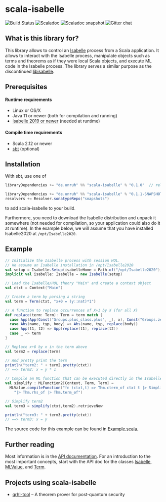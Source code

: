# scala-isabelle

[![Build Status](https://travis-ci.com/dominique-unruh/scala-isabelle.svg?branch=master)](https://travis-ci.com/dominique-unruh/scala-isabelle)
[![Scaladoc](https://javadoc.io/badge2/de.unruh/scala-isabelle_2.13/scaladoc.svg)](https://javadoc.io/doc/de.unruh/scala-isabelle_2.13/latest/de/unruh/isabelle/index.html)
[![Scaladoc snapshot](https://img.shields.io/badge/scaladoc-snapshot-brightgreen.svg)](https://oss.sonatype.org/service/local/repositories/snapshots/archive/de/unruh/scala-isabelle_2.13/0.1.1-SNAPSHOT/scala-isabelle_2.13-0.1.1-SNAPSHOT-javadoc.jar/!/de/unruh/isabelle/index.html)
[![Gitter chat](https://img.shields.io/badge/gitter-chat-brightgreen.svg)](https://gitter.im/dominique-unruh/scala-isabelle?utm_source=badge&utm_medium=badge&utm_campaign=pr-badge&utm_content=badge)

## What is this library for?

This library allows to control an [Isabelle](https://isabelle.in.tum.de/) process
from a Scala application. It allows to interact with the Isabelle process, 
manipulate objects such as terms and theorems as if they were local Scala objects,
and execute ML code in the Isabelle process. The library serves a similar purpose
as the discontinued [libisabelle](https://github.com/larsrh/libisabelle).

## Prerequisites

#### Runtime requirements

* Linux or OS/X
* Java 11 or newer (both for compilation and running)
* [Isabelle 2019 or newer](https://isabelle.in.tum.de/) (needed at runtime)

#### Compile time requirements

* Scala 2.12 or newer
* [sbt](https://www.scala-sbt.org/) (optional)

## Installation

With sbt, use one of
```sbt
libraryDependencies += "de.unruh" %% "scala-isabelle" % "0.1.0"  // release

libraryDependencies += "de.unruh" %% "scala-isabelle" % "0.1.1-SNAPSHOT"  // development snapshot
resolvers += Resolver.sonatypeRepo("snapshots")
```
to add scala-isabelle to your build.

Furthermore, you need to download the Isabelle distribution and unpack it somewhere (not needed for compilation,
so your application could also do it at runtime). In the example below, we will assume that you have installed 
Isabelle2020 at `/opt/Isabelle2020`.

##  Example

```Scala
// Initialize the Isabelle process with session HOL.
// We assume an Isabelle installation in /opt/Isabelle2020
val setup = Isabelle.Setup(isabelleHome = Path.of("/opt/Isabelle2020"), logic = "HOL")
implicit val isabelle: Isabelle = new Isabelle(setup)

// Load the Isabelle/HOL theory "Main" and create a context object
val ctxt = Context("Main")

// Create a term by parsing a string
val term = Term(ctxt, "x+0 = (y::nat)*1")

// A function to replace occurrences of X+1 by X (for all X)
def replace(term: Term): Term = term match {
  case App(App(Const("Groups.plus_class.plus", _), x), Const("Groups.zero_class.zero", _)) => replace(x)
  case Abs(name, typ, body) => Abs(name, typ, replace(body))
  case App(t1, t2) => App(replace(t1), replace(t2))
  case _ => term
}

// Replace x+0 by x in the term above
val term2 = replace(term)

// And pretty print the term
println("term2: " + term2.pretty(ctxt))
// ==> term2: x = y * 1

// Compile an ML function that can be executed directly in the Isabelle process
val simplify : MLFunction2[Context, Term, Term] =
  MLValue.compileFunction("fn (ctxt,t) => Thm.cterm_of ctxt t |> Simplifier.asm_full_rewrite ctxt " +
    "|> Thm.rhs_of |> Thm.term_of")

// Simplify term2
val term3 = simplify(ctxt,term2).retrieveNow

println("term3: " + term3.pretty(ctxt))
// ==> term3: x = y
```
The source code for this example can be found in [Example.scala](https://raw.githubusercontent.com/dominique-unruh/scala-isabelle/master/src/test/scala/de/unruh/isabelle/Example.scala).

## Further reading

Most information is in the
[API documentation](https://javadoc.io/doc/de.unruh/scala-isabelle_2.13/latest/de/unruh/isabelle/index.html).
For an introduction to the most important concepts, start with the API doc for the classes
[Isabelle](https://javadoc.io/doc/de.unruh/scala-isabelle_2.13/latest/de/unruh/isabelle/control/Isabelle.html),
[MLValue](https://javadoc.io/doc/de.unruh/scala-isabelle_2.13/latest/de/unruh/isabelle/mlvalue/MLValue.html),
and [Term](https://javadoc.io/doc/de.unruh/scala-isabelle_2.13/latest/de/unruh/isabelle/pure/Term.html).

## Projects using scala-isabelle

* [qrhl-tool](https://github.com/dominique-unruh/qrhl-tool) – A theorem prover for post-quantum security
